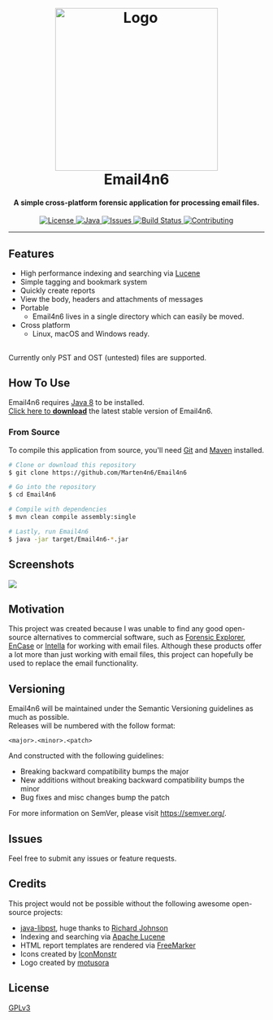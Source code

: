 
<h1 align="center">
  <br>
  <a href="https://github.com/Marten4n6/Email4n6"><img src="https://i.imgur.com/DPN9gmO.png" alt="Logo" width="320"></a>
  <br>
  Email4n6
  <br>
</h1>

<h4 align="center">A simple cross-platform forensic application for processing email files.</h4>

<p align="center">
  <a href="https://github.com/Marten4n6/Email4n6/blob/master/LICENSE.txt">
      <img src="https://img.shields.io/badge/license-GPLv3-blue.svg?style=flat-square" alt="License">
  </a>
  <a href="https://java.com/download/">
      <img src="https://img.shields.io/badge/java-8-blue.svg?style=flat-square" alt="Java">
  </a>
  <a href="https://github.com/Marten4n6/Email4n6/issues">
    <img src="https://img.shields.io/github/issues/Marten4n6/Email4n6.svg?style=flat-square" alt="Issues">
  </a>
  <a href="https://travis-ci.org/Marten4n6/Email4n6">
      <img src="https://img.shields.io/travis/Marten4n6/Email4n6/master.svg?style=flat-square" alt="Build Status">
  </a>
  <a href="https://github.com/Marten4n6/Email4n6/pulls">
      <img src="https://img.shields.io/badge/contributions-welcome-brightgreen.svg?style=flat-square" alt="Contributing">
  </a>
</p>

---

## Features

- High performance indexing and searching via [Lucene](https://lucene.apache.org/core/#lucenetm-features)
- Simple tagging and bookmark system
- Quickly create reports
- View the body, headers and attachments of messages
- Portable
  * Email4n6 lives in a single directory which can easily be moved.
- Cross platform
  * Linux, macOS and Windows ready.

##

Currently only PST and OST (untested) files are supported.

## How To Use

Email4n6 requires [Java 8](https://java.com/en/download/) to be installed. <br/>
[Click here to **download**](https://github.com/Marten4n6/Email4n6/releases) the latest stable version of Email4n6.

### From Source

To compile this application from source, you'll need [Git](https://git-scm.com/) and [Maven](https://maven.apache.org/) installed.

```bash
# Clone or download this repository
$ git clone https://github.com/Marten4n6/Email4n6

# Go into the repository
$ cd Email4n6

# Compile with dependencies
$ mvn clean compile assembly:single

# Lastly, run Email4n6
$ java -jar target/Email4n6-*.jar
```

## Screenshots
![](https://i.imgur.com/EiAesJY.png)

## Motivation
This project was created because I was unable to find any good open-source alternatives to commercial software, such as
[Forensic Explorer](http://www.forensicexplorer.com/), [EnCase](https://www.guidancesoftware.com/encase-forensic) or [Intella](https://www.vound-software.com/) for working with email files. Although these products offer a lot more than just working with email files, this project can hopefully be used to replace the email functionality.

## Versioning

Email4n6 will be maintained under the Semantic Versioning guidelines as much as possible. <br/>
Releases will be numbered with the follow format:
```
<major>.<minor>.<patch>
```

And constructed with the following guidelines:
- Breaking backward compatibility bumps the major
- New additions without breaking backward compatibility bumps the minor
- Bug fixes and misc changes bump the patch

For more information on SemVer, please visit https://semver.org/.

## Issues

Feel free to submit any issues or feature requests.

## Credits

This project would not be possible without the following awesome open-source projects:
- [java-libpst](https://github.com/rjohnsondev/java-libpst), huge thanks to [Richard Johnson](https://github.com/rjohnsondev)
- Indexing and searching via [Apache Lucene](https://lucene.apache.org/)
- HTML report templates are rendered via [FreeMarker](https://freemarker.apache.org/)
- Icons created by [IconMonstr](https://iconmonstr.com/)
- Logo created by [motusora](https://www.behance.net/motusora)

## License

[GPLv3](https://github.com/Marten4n6/Email4n6/blob/master/LICENSE.txt)
